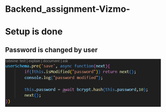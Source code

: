 # Backend_assignment-Vizmo-

# Setup is done


## Password is changed by user 
  ![ScreenShot](images/passwordChange.png)